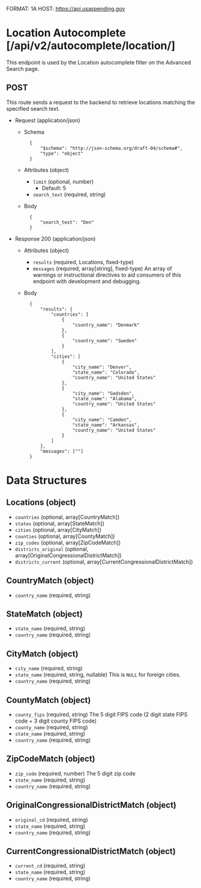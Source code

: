 FORMAT: 1A
HOST: https://api.usaspending.gov

# Location Autocomplete [/api/v2/autocomplete/location/]

This endpoint is used by the Location autocomplete filter on the Advanced Search page.

## POST

This route sends a request to the backend to retrieve locations matching the specified search text.

+ Request (application/json)
    + Schema

            {
                "$schema": "http://json-schema.org/draft-04/schema#",
                "type": "object"
            }

    + Attributes (object)
        + `limit` (optional, number)
            + Default: 5
        + `search_text` (required, string)
    + Body

            {
                "search_text": "Den"
            }

+ Response 200 (application/json)
    + Attributes (object)
        + `results` (required, Locations, fixed-type)
        + `messages` (required, array[string], fixed-type) An array of warnings or instructional directives to aid consumers of this endpoint with development and debugging.
    + Body

            {
                "results": {
                    "countries": [
                        {
                            "country_name": "Denmark"
                        },
                        {
                            "country_name": "Sweden"
                        }
                    ],
                    "cities": [
                        {
                            "city_name": "Denver",
                            "state_name": "Colorado",
                            "country_name": "United States"
                        },
                        {
                            "city_name": "Gadsden",
                            "state_name": "Alabama",
                            "country_name": "United States"
                        },
                        {
                            "city_name": "Camden",
                            "state_name": "Arkansas",
                            "country_name": "United States"
                        }
                    ]
                },
                "messages": [""]
            }

# Data Structures

## Locations (object)
+ `countries` (optional, array[CountryMatch])
+ `states` (optional, array[StateMatch])
+ `cities` (optional, array[CityMatch])
+ `counties` (optional, array[CountyMatch])
+ `zip_codes` (optional, array[ZipCodeMatch])
+ `districts_original` (optional, array[OriginalCongressionalDistrictMatch])
+ `districts_current` (optional, array[CurrentCongressionalDistrictMatch])

## CountryMatch (object)
+ `country_name` (required, string)

## StateMatch (object)
+ `state_name` (required, string)
+ `country_name` (required, string)

## CityMatch (object)
+ `city_name` (required, string)
+ `state_name` (required, string, nullable)
    This is `NULL` for foreign cities.
+ `country_name` (required, string)

## CountyMatch (object)
+ `county_fips` (required, string)
    The 5 digit FIPS code (2 digit state FIPS code + 3 digit county FIPS code)
+ `county_name` (required, string)
+ `state_name` (required, string)
+ `country_name` (required, string)

## ZipCodeMatch (object)
+ `zip_code` (required, number)
    The 5 digit zip code
+ `state_name` (required, string)
+ `country_name` (required, string)

## OriginalCongressionalDistrictMatch (object)
+ `original_cd` (required, string)
+ `state_name` (required, string)
+ `country_name` (required, string)

## CurrentCongressionalDistrictMatch (object)
+ `current_cd` (required, string)
+ `state_name` (required, string)
+ `country_name` (required, string)
